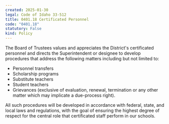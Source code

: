 ```yaml
---
created: 2025-01-30
legal: Code of Idaho 33-512
title: 0401.18 Certificated Personnel
code: "0401.18"
statutory: False
kind: Policy
---
```


The Board of Trustees values and appreciates the District's certificated personnel and directs the Superintendent or designee to develop procedures that address the following matters including but not limited to:

- Personnel transfers
- Scholarship programs
- Substitute teachers
- Student teachers
- Grievances (exclusive of evaluation, renewal, termination or any other matter which may implicate a due-process right).


All such procedures will be developed in accordance with federal, state, and local laws and regulations, with the goal of ensuring the highest degree of respect for the central role that certificated staff perform in our schools.
